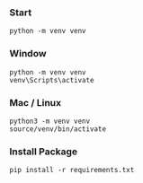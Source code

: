 ### Start

```
python -m venv venv
```

### Window

```
python -m venv venv
venv\Scripts\activate
```

### Mac / Linux

```
python3 -m venv venv
source/venv/bin/activate
```

### Install Package

```
pip install -r requirements.txt
```
